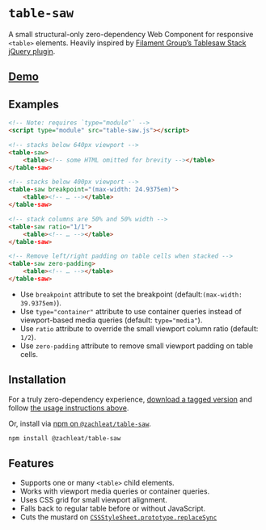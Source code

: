 # `table-saw`

A small structural-only zero-dependency Web Component for responsive `<table>` elements. Heavily inspired by [Filament Group’s Tablesaw Stack jQuery plugin](https://github.com/filamentgroup/tablesaw).

## [Demo](https://zachleat.github.io/table-saw/demo.html)

## Examples

```html
<!-- Note: requires `type="module"` -->
<script type="module" src="table-saw.js"></script>

<!-- stacks below 640px viewport -->
<table-saw>
	<table><!-- some HTML omitted for brevity --></table>
</table-saw>

<!-- stacks below 400px viewport -->
<table-saw breakpoint="(max-width: 24.9375em)">
	<table><!-- … --></table>
</table-saw>

<!-- stack columns are 50% and 50% width -->
<table-saw ratio="1/1">
	<table><!-- … --></table>
</table-saw>

<!-- Remove left/right padding on table cells when stacked -->
<table-saw zero-padding>
	<table><!-- … --></table>
</table-saw>
```

* Use `breakpoint` attribute to set the breakpoint (default:`(max-width: 39.9375em)`).
* Use `type="container"` attribute to use container queries instead of viewport-based media queries (default: `type="media"`).
* Use `ratio` attribute to override the small viewport column ratio (default: `1/2`).
* Use `zero-padding` attribute to remove small viewport padding on table cells.

## Installation

For a truly zero-dependency experience, [download a tagged version](https://github.com/zachleat/table-saw/tags) and follow [the usage instructions above](#examples).

Or, install via [npm on `@zachleat/table-saw`](https://www.npmjs.com/package/@zachleat/table-saw).

```sh
npm install @zachleat/table-saw
```

## Features

* Supports one or many `<table>` child elements.
* Works with viewport media queries or container queries.
* Uses CSS grid for small viewport alignment.
* Falls back to regular table before or without JavaScript.
* Cuts the mustard on [`CSSStyleSheet.prototype.replaceSync`](https://caniuse.com/mdn-api_cssstylesheet_replacesync)
